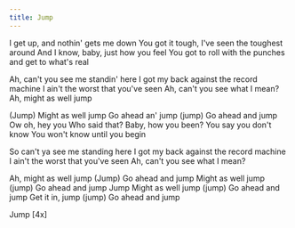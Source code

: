 ```yaml
---
title: Jump
---
```

I get up, and nothin' gets me down
You got it tough, I've seen the toughest around
And I know, baby, just how you feel
You got to roll with the punches and get to what's real

Ah, can't you see me standin' here
I got my back against the record machine
I ain't the worst that you've seen
Ah, can't you see what I mean?
Ah, might as well jump

(Jump)
Might as well jump
Go ahead an' jump (jump)
Go ahead and jump
Ow oh, hey you
Who said that?
Baby, how you been?
You say you don't know
You won't know until you begin

So can't ya see me standing here
I got my back against the record machine
I ain't the worst that you've seen
Ah, can't you see what I mean?

Ah, might as well jump
(Jump)
Go ahead and jump
Might as well jump (jump)
Go ahead and jump
Jump
Might as well jump (jump)
Go ahead and jump
Get it in, jump (jump)
Go ahead and jump

Jump [4x]